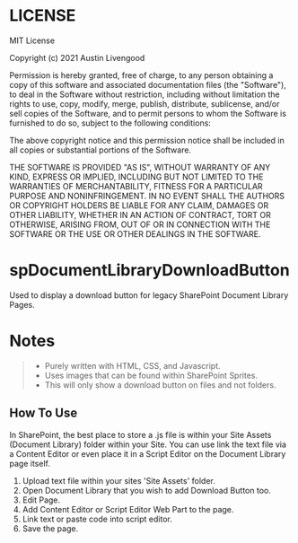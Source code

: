 # LICENSE
MIT License

Copyright (c) 2021 Austin Livengood

Permission is hereby granted, free of charge, to any person obtaining a copy
of this software and associated documentation files (the "Software"), to deal
in the Software without restriction, including without limitation the rights
to use, copy, modify, merge, publish, distribute, sublicense, and/or sell
copies of the Software, and to permit persons to whom the Software is
furnished to do so, subject to the following conditions:

The above copyright notice and this permission notice shall be included in all
copies or substantial portions of the Software.

THE SOFTWARE IS PROVIDED "AS IS", WITHOUT WARRANTY OF ANY KIND, EXPRESS OR
IMPLIED, INCLUDING BUT NOT LIMITED TO THE WARRANTIES OF MERCHANTABILITY,
FITNESS FOR A PARTICULAR PURPOSE AND NONINFRINGEMENT. IN NO EVENT SHALL THE
AUTHORS OR COPYRIGHT HOLDERS BE LIABLE FOR ANY CLAIM, DAMAGES OR OTHER
LIABILITY, WHETHER IN AN ACTION OF CONTRACT, TORT OR OTHERWISE, ARISING FROM,
OUT OF OR IN CONNECTION WITH THE SOFTWARE OR THE USE OR OTHER DEALINGS IN THE
SOFTWARE.

# spDocumentLibraryDownloadButton
Used to display a download button for legacy SharePoint Document Library Pages.

# Notes
 > - Purely written with HTML, CSS, and Javascript.
 > - Uses images that can be found within SharePoint Sprites.
 > - This will only show a download button on files and not folders.

## How To Use
In SharePoint, the best place to store a .js file is within your Site Assets (Document Library) folder within your Site. You can use link the text file via a Content Editor or even place it in a Script Editor on the Document Library page itself.

1. Upload text file within your sites 'Site Assets' folder. 
2. Open Document Library that you wish to add Download Button too.
3. Edit Page.
4. Add Content Editor or Script Editor Web Part to the page.
5. Link text or paste code into script editor.
6. Save the page.
